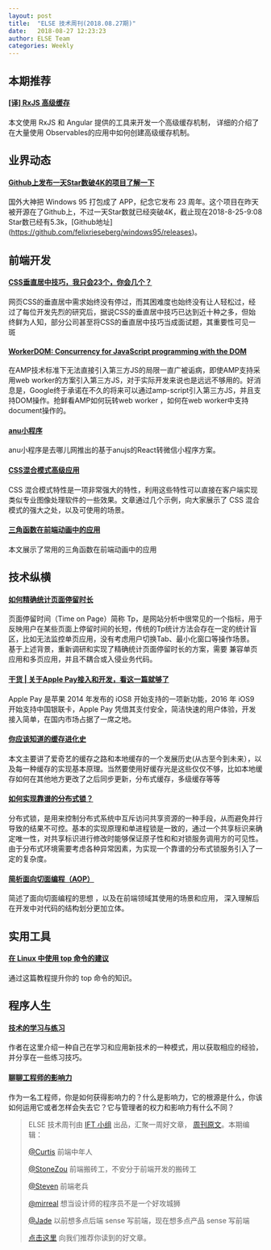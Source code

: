 ```yaml
---
layout: post
title:  "ELSE 技术周刊(2018.08.27期)"
date:   2018-08-27 12:23:23
author: ELSE Team
categories: Weekly
---
```


## 本期推荐

#### [[译] RxJS 高级缓存](https://zhuanlan.zhihu.com/p/42264563)
本文使用 RxJS 和 Angular 提供的工具来开发一个高级缓存机制， 详细的介绍了在大量使用 Observables的应用中如何创建高级缓存机制。

## 业界动态

#### [Github上发布一天Star数破4K的项目了解一下](https://segmentfault.com/a/1190000016145025)
国外大神把 Windows 95 打包成了 APP，纪念它发布 23 周年。这个项目在昨天被开源在了Github上，不过一天Star数就已经突破4K，截止现在2018-8-25-9:08 Star数已经有5.3k，[Github地址]
(https://github.com/felixrieseberg/windows95/releases)。

## 前端开发

#### [CSS垂直居中技巧，我只会23个，你会几个？](https://mp.weixin.qq.com/s/CvLXXDV_0J-rF-85AWjgsw)

网页CSS的垂直居中需求始终没有停过，而其困难度也始终没有让人轻松过，经过了每位开发先烈的研究后，据说CSS的垂直居中技巧已达到近十种之多，但始终鲜为人知，部分公司甚至将CSS的垂直居中技巧当成面试题，其重要性可见一斑

#### [WorkerDOM: Concurrency for JavaScript programming with the DOM](https://www.ampproject.org/latest/blog/workerdom/)

在AMP技术标准下无法直接引入第三方JS的局限一直广被诟病，即使AMP支持采用web worker的方案引入第三方JS，对于实际开发来说也是远远不够用的。好消息是，Google终于承诺在不久的将来可以通过amp-script引入第三方JS，并且支持DOM操作。抢鲜看AMP如何玩转web worker ，如何在web worker中支持document操作的。

#### [anu小程序](https://zhuanlan.zhihu.com/p/42788287)

anu小程序是去哪儿网推出的基于anujs的React转微信小程序方案。

#### [CSS混合模式高级应用](http://www.w3cplus.com/css/advanced-effects-with-css-background-blend-modes.html)

CSS 混合模式特性是一项非常强大的特性，利用这些特性可以直接在客户端实现类似专业图像处理软件的一些效果。文章通过几个示例，向大家展示了 CSS 混合模式的强大之处，以及可使用的场景。

#### [三角函数在前端动画中的应用](https://w3ctrain.com/2018/08/20/trigonometry-you-must-know/)
本文展示了常用的三角函数在前端动画中的应用

## 技术纵横

#### [如何精确统计页面停留时长](https://mp.weixin.qq.com/s/EAakxFjIEl-6YwFnqgPPjQ)

页面停留时间（Time on Page）简称 Tp，是网站分析中很常见的一个指标，用于反映用户在某些页面上停留时间的长短，传统的Tp统计方法会存在一定的统计盲区，比如无法监控单页应用，没有考虑用户切换Tab、最小化窗口等操作场景。 基于上述背景，重新调研和实现了精确统计页面停留时长的方案，需要 兼容单页应用和多页应用，并且不耦合或入侵业务代码。

#### [干货 | 关于Apple Pay接入和开发，看这一篇就够了](https://mp.weixin.qq.com/s/ZDOhluJqpFLusdzXk35cHw)

Apple Pay 是苹果 2014 年发布的 iOS8 开始支持的一项新功能，2016 年 iOS9 开始支持中国银联卡，Apple Pay 凭借其支付安全，简洁快速的用户体验，开发接入简单，在国内市场占据了一席之地。

#### [你应该知道的缓存进化史](https://mp.weixin.qq.com/s/wnPrE4MglmCFxyAwtTh_5A?utm_source=tuicool&utm_medium=referral)

本文主要讲了爱奇艺的缓存之路和本地缓存的一个发展历史(从古至今到未来），以及每一种缓存的实现基本原理。当然要使用好缓存光是这些仅仅不够，比如本地缓存如何在其他地方更改了之后同步更新，分布式缓存，多级缓存等等


#### [如何实现靠谱的分布式锁？](https://mp.weixin.qq.com/s/emEuhftLbAQmdn1LQYOSBw)
分布式锁，是用来控制分布式系统中互斥访问共享资源的一种手段，从而避免并行导致的结果不可控。基本的实现原理和单进程锁是一致的，通过一个共享标识来确定唯一性，对共享标识进行修改时能够保证原子性和和对锁服务调用方的可见性。由于分布式环境需要考虑各种异常因素，为实现一个靠谱的分布式锁服务引入了一定的复杂度。

#### [简析面向切面编程（AOP）](https://webfe.kujiale.com/aop-programming/)
简述了面向切面编程的思想 ，以及在前端领域其使用的场景和应用， 深入理解后在开发中对代码的结构划分更加立体。

## 实用工具

#### [在 Linux 中使用 top 命令的建议](https://linux.cn/article-9937-1.html)

通过这篇教程提升你的 top 命令的知识。

## 程序人生

#### [技术的学习与练习](https://www.phodal.com/blog/how-to-learn-skill/)

作者在这里介绍一种自己在学习和应用新技术的一种模式，用以获取相应的经验，并分享在一些练习技巧。

#### [聊聊工程师的影响力](https://mp.weixin.qq.com/s/Oj1g2BJOgy129Zjds91xLw)
作为一名工程师，你是如何获得影响力的？什么是影响力，它的根源是什么，你该如何运用它或者怎样会失去它？它与管理者的权力和影响力有什么不同？


> ELSE 技术周刊由 [IFT 小组](https://github.com/CtripFE) 出品，汇聚一周好文章， [周刊原文](https://zhuanlan.zhihu.com/p/43018838)。本期编辑：
>
> [@Curtis](https://github.com/CurtisCBS) 前端中年人
>
> [@StoneZou](https://github.com/stoneyong) 前端搬砖工，不安分于前端开发的搬砖工
>
> [@Steven](https://github.com/StevenX911) 前端老兵
>
> [@mirreal](https://github.com/mirreal) 想当设计师的程序员不是一个好攻城狮
>
> [@Jade](https://github.com/Jade05) 以前想多点后端 sense 写前端，现在想多点产品 sense 写前端
>
> [点击这里](https://github.com/CtripFE/fe-weekly/issues) 向我们推荐你读到的好文章。
